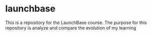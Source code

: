 # launchbase
This is a repository for the LaunchBase course.
The purpose for this repository is analyze and compare the evolution of my learning
